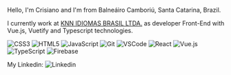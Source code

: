 Hello, I'm Crisiano and I'm from Balneáiro Camboriú, Santa Catarina, Brazil.

I currently work at <a href="https://www.knnidiomas.com.br/">KNN IDIOMAS BRASIL LTDA.</a> as developer Front-End with Vue.js, Vuetify and Typescript technologies.

![CSS3](https://img.shields.io/badge/CSS3-1572B6?style=for-the-badge&logo=css3&logoColor=white)
![HTML5](https://img.shields.io/badge/HTML5-E34F26?style=for-the-badge&logo=html5&logoColor=white)
![JavaScript](https://img.shields.io/badge/JavaScript-F7DF1E?style=for-the-badge&logo=javascript&logoColor=black)
![Git](https://img.shields.io/badge/Git-E34F26?style=for-the-badge&logo=git&logoColor=white)
![VSCode](https://img.shields.io/badge/-VSCode-007ACC?style=for-the-badge&logo=visual-studio-code&logoColor=white)
![React](https://img.shields.io/badge/React-20232A?style=for-the-badge&logo=react&logoColor=61DAFB)
![Vue.js](https://img.shields.io/badge/Vue.js-35495E?style=for-the-badge&logo=vue.js&logoColor=4FC08D)
![TypeScript](https://img.shields.io/badge/TypeScript-007ACC?style=for-the-badge&logo=typescript&logoColor=white)
![Firebase](https://img.shields.io/badge/Firebase-F29D0C?style=for-the-badge&logo=firebase&logoColor=white)

My Linkedin: ![Linkedin](https://img.shields.io/badge/LinkedIn-0077B5?style=for-the-badge&logo=linkedin&logoColor=white)

